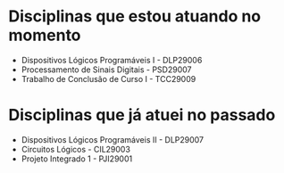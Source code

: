 # Disciplinas que estou atuando no momento
- Dispositivos Lógicos Programáveis I - DLP29006 
- Processamento de Sinais Digitais - PSD29007 
- Trabalho de Conclusão de Curso I - TCC29009 

# Disciplinas que já atuei no passado
- Dispositivos Lógicos Programáveis II - DLP29007 
- Circuitos Lógicos - CIL29003
- Projeto Integrado 1 - PJI29001